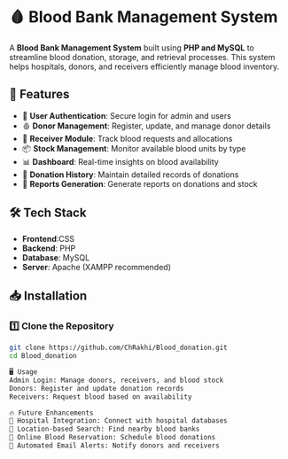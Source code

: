 # 🩸 Blood Bank Management System  

A **Blood Bank Management System** built using **PHP and MySQL** to streamline blood donation, storage, and retrieval processes. This system helps hospitals, donors, and receivers efficiently manage blood inventory.  

## 🚀 Features  

- 🔐 **User Authentication**: Secure login for admin and users  
- 🩸 **Donor Management**: Register, update, and manage donor details  
- 🏥 **Receiver Module**: Track blood requests and allocations  
- 📦 **Stock Management**: Monitor available blood units by type  
- 📊 **Dashboard**: Real-time insights on blood availability  
- 📅 **Donation History**: Maintain detailed records of donations  
- 📄 **Reports Generation**: Generate reports on donations and stock  

## 🛠️ Tech Stack  

- **Frontend**:CSS  
- **Backend**: PHP  
- **Database**: MySQL  
- **Server**: Apache (XAMPP recommended)  

## 📥 Installation  

### 1️⃣ Clone the Repository  
```bash
git clone https://github.com/ChRakhi/Blood_donation.git
cd Blood_donation

🖥️ Usage
Admin Login: Manage donors, receivers, and blood stock
Donors: Register and update donation records
Receivers: Request blood based on availability

🔥 Future Enhancements
🏥 Hospital Integration: Connect with hospital databases
📍 Location-based Search: Find nearby blood banks
📅 Online Blood Reservation: Schedule blood donations
📧 Automated Email Alerts: Notify donors and receivers
